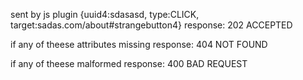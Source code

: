  sent by js plugin
 {uuid4:sdasasd, type:CLICK, target:sadas.com/about#strangebutton4}
 response: 202 ACCEPTED
 
 if any of theese attributes missing
 response: 404 NOT FOUND
 
 if any of theese malformed
 response: 400 BAD REQUEST
 
 